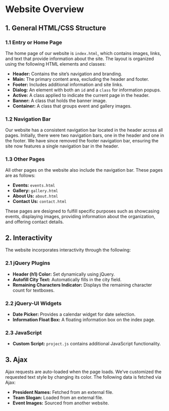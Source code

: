 # Website Overview

## 1. General HTML/CSS Structure

### 1.1 Entry or Home Page

The home page of our website is `index.html`, which contains images, links, and text that provide information about the site. The layout is organized using the following HTML elements and classes:

- **Header:** Contains the site’s navigation and branding.
- **Main:** The primary content area, excluding the header and footer.
- **Footer:** Includes additional information and site links.
- **Dialog:** An element with both an `id` and a `class` for information popups.
- **Active:** A class applied to indicate the current page in the header.
- **Banner:** A class that holds the banner image.
- **Container:** A class that groups event and gallery images.

### 1.2 Navigation Bar

Our website has a consistent navigation bar located in the header across all pages. Initially, there were two navigation bars, one in the header and one in the footer. We have since removed the footer navigation bar, ensuring the site now features a single navigation bar in the header.

### 1.3 Other Pages

All other pages on the website also include the navigation bar. These pages are as follows:

- **Events:** `events.html`
- **Gallery:** `gallery.html`
- **About Us:** `about.html`
- **Contact Us:** `contact.html`

These pages are designed to fulfill specific purposes such as showcasing events, displaying images, providing information about the organization, and offering contact details.

## 2. Interactivity

The website incorporates interactivity through the following:

### 2.1 jQuery Plugins

- **Header (h1) Color:** Set dynamically using jQuery.
- **Autofill City Text:** Automatically fills in the city field.
- **Remaining Characters Indicator:** Displays the remaining character count for textboxes.

### 2.2 jQuery-UI Widgets

- **Date Picker:** Provides a calendar widget for date selection.
- **Information Float Box:** A floating information box on the index page.

### 2.3 JavaScript

- **Custom Script:** `project.js` contains additional JavaScript functionality.

## 3. Ajax

Ajax requests are auto-loaded when the page loads. We’ve customized the requested text style by changing its color. The following data is fetched via Ajax:

- **President Names:** Fetched from an external file.
- **Team Slogan:** Loaded from an external file.
- **Event Images:** Sourced from another website.

